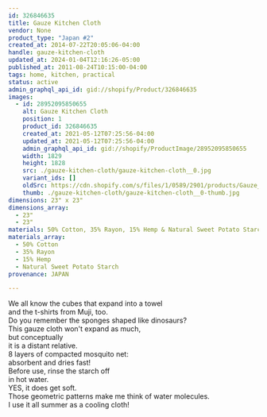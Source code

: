 ```yaml
---
id: 326846635
title: Gauze Kitchen Cloth
vendor: None
product_type: "Japan #2"
created_at: 2014-07-22T20:05:06-04:00
handle: gauze-kitchen-cloth
updated_at: 2024-01-04T12:16:26-05:00
published_at: 2011-08-24T10:15:00-04:00
tags: home, kitchen, practical
status: active
admin_graphql_api_id: gid://shopify/Product/326846635
images:
  - id: 28952095850655
    alt: Gauze Kitchen Cloth
    position: 1
    product_id: 326846635
    created_at: 2021-05-12T07:25:56-04:00
    updated_at: 2021-05-12T07:25:56-04:00
    admin_graphql_api_id: gid://shopify/ProductImage/28952095850655
    width: 1829
    height: 1828
    src: ./gauze-kitchen-cloth/gauze-kitchen-cloth__0.jpg
    variant_ids: []
    oldSrc: https://cdn.shopify.com/s/files/1/0589/2901/products/Gauze_Kitchen_Cloth-2.jpg?v=1620818756
    thumb: ./gauze-kitchen-cloth/gauze-kitchen-cloth__0-thumb.jpg
dimensions: 23" x 23"
dimensions_array:
  - 23"
  - 23"
materials: 50% Cotton, 35% Rayon, 15% Hemp & Natural Sweet Potato Starch
materials_array:
  - 50% Cotton
  - 35% Rayon
  - 15% Hemp
  - Natural Sweet Potato Starch
provenance: JAPAN

---
```


We all know the cubes that expand into a towel  
and the t-shirts from Muji, too.  
Do you remember the sponges shaped like dinosaurs?  
This gauze cloth won't expand as much,  
but conceptually  
it is a distant relative.  
8 layers of compacted mosquito net:  
absorbent and dries fast!  
Before use, rinse the starch off  
in hot water.  
YES, it does get soft.  
Those geometric patterns make me think of water molecules.  
I use it all summer as a cooling cloth!